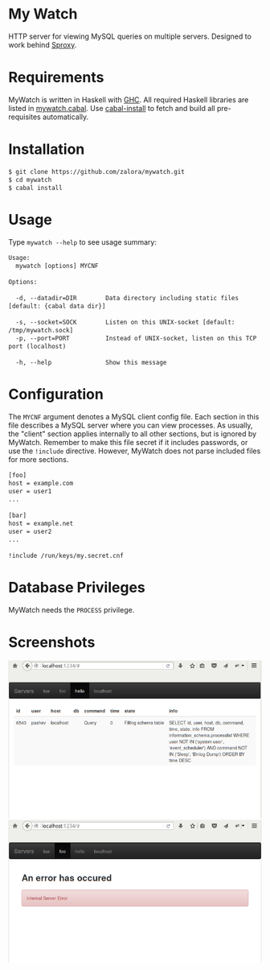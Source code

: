 My Watch
========

HTTP server for viewing MySQL queries on multiple servers. Designed to work
behind [Sproxy](https://github.com/zalora/sproxy).


Requirements
============

MyWatch is written in Haskell with [GHC](http://www.haskell.org/ghc/).
All required Haskell libraries are listed in [mywatch.cabal](mywatch.cabal).
Use [cabal-install](http://www.haskell.org/haskellwiki/Cabal-Install)
to fetch and build all pre-requisites automatically.


Installation
============

    $ git clone https://github.com/zalora/mywatch.git
    $ cd mywatch
    $ cabal install


Usage
=====

Type `mywatch --help` to see usage summary:

    Usage:
      mywatch [options] MYCNF

    Options:

      -d, --datadir=DIR        Data directory including static files [default: {cabal data dir}]

      -s, --socket=SOCK        Listen on this UNIX-socket [default: /tmp/mywatch.sock]
      -p, --port=PORT          Instead of UNIX-socket, listen on this TCP port (localhost)

      -h, --help               Show this message



Configuration
=============

The `MYCNF` argument denotes a MySQL client config file.  Each section in this
file describes a MySQL server where you can view processes. As usually, the
"client" section applies internally to all other sections, but is ignored by
MyWatch. Remember to make this file secret if it includes passwords, or use the
`!include` directive. However, MyWatch does not parse included files for
more sections.

```
[foo]
host = example.com
user = user1
...

[bar]
host = example.net
user = user2
...

!include /run/keys/my.secret.cnf
```


Database Privileges
===================

MyWatch needs the `PROCESS` privilege.


Screenshots
===========
![MyWatch](./screenshots/mywatch.png)
![Access Denied](./screenshots/mywatch500.png)

